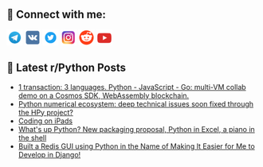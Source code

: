 ## 🔎 Connect with me:
[<img src="https://github.com/bullbesh/bullbesh/blob/main/images/Telegram.png" width="32" height="32" />](https://t.me/bullbesh)
[<img src="https://github.com/bullbesh/bullbesh/blob/main/images/VK.png" width="32" height="32" />](https://vk.com/bullbesh)
[<img src="https://github.com/bullbesh/bullbesh/blob/main/images/Twitter.png" width="32" height="32" />](https://twitter.com/bullbesh1)
[<img src="https://github.com/bullbesh/bullbesh/blob/main/images/Instagram.png" width="32" height="32" />](https://www.instagram.com/bullbesh)
[<img src="https://github.com/bullbesh/bullbesh/blob/main/images/Reddit.png" width="32" height="32" />](https://www.reddit.com/user/bullbesh)
[<img src="https://github.com/bullbesh/bullbesh/blob/main/images/YouTube.png" width="32" height="32" />](https://www.youtube.com/channel/UCtfjRs6uzgq5mfm8S06WTcg)

## 📕 Latest r/Python Posts
<!-- BLOG-POST-LIST:START -->
- [1 transaction: 3 languages. Python - JavaScript - Go: multi-VM collab demo on a Cosmos SDK, WebAssembly blockchain.](https://www.reddit.com/r/Python/comments/1697vj5/1_transaction_3_languages_python_javascript_go/)
- [Python numerical ecosystem: deep technical issues soon fixed through the HPy project?](https://www.reddit.com/r/Python/comments/16908iv/python_numerical_ecosystem_deep_technical_issues/)
- [Coding on iPads](https://www.reddit.com/r/Python/comments/168uya3/coding_on_ipads/)
- [What&#39;s up Python? New packaging proposal, Python in Excel, a piano in the shell](https://www.reddit.com/r/Python/comments/168tpam/whats_up_python_new_packaging_proposal_python_in/)
- [Built a Redis GUI using Python in the Name of Making It Easier for Me to Develop in Django!](https://www.reddit.com/r/Python/comments/168qf3f/built_a_redis_gui_using_python_in_the_name_of/)
<!-- BLOG-POST-LIST:END -->
